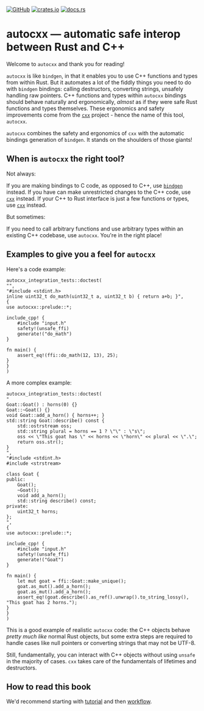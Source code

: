 [![GitHub](https://img.shields.io/crates/l/autocxx)](https://github.com/google/autocxx)
[![crates.io](https://img.shields.io/crates/d/autocxx)](https://crates.io/crates/autocxx)
[![docs.rs](https://docs.rs/autocxx/badge.svg)](https://docs.rs/autocxx)

# autocxx — automatic safe interop between Rust and C++

Welcome to `autocxx` and thank you for reading!

`autocxx` is like `bindgen`, in that it enables you to use C++ functions and types from within Rust. But it automates a lot of the fiddly things you need to do with `bindgen` bindings: calling destructors, converting strings, unsafely handling raw pointers. C++ functions and types within `autocxx` bindings should behave naturally and ergonomically, _almost_ as if they were safe Rust functions and types themselves. These ergonomics and safety improvements come from the [`cxx`](https://cxx.rs) project - hence the name of this tool, `autocxx`.

`autocxx` combines the safety and ergonomics of `cxx` with the automatic bindings generation of `bindgen`. It stands on the shoulders of those giants!

## When is `autocxx` the right tool?

Not always:

If you are making bindings to C code, as opposed to C++, use [`bindgen`](https://rust-lang.github.io/rust-bindgen/) instead.
If you have can make unrestricted changes to the C++ code, use [`cxx`](https://cxx.rs) instead.
If your C++ to Rust interface is just a few functions or types, use [`cxx`](https://cxx.rs) instead.

But sometimes:

If you need to call arbitrary functions and use arbitrary types within an existing C++ codebase, use `autocxx`. You're in the right place!

## Examples to give you a feel for `autocxx`


Here's a code example:

```rust,ignore,autocxx
autocxx_integration_tests::doctest(
"",
"#include <stdint.h>
inline uint32_t do_math(uint32_t a, uint32_t b) { return a+b; }",
{
use autocxx::prelude::*;

include_cpp! {
    #include "input.h"
    safety!(unsafe_ffi)
    generate!("do_math")
}

fn main() {
    assert_eq!(ffi::do_math(12, 13), 25);
}
}
)
```

A more complex example:

```rust,ignore,autocxx,hidecpp,nocompile
autocxx_integration_tests::doctest(
"
Goat::Goat() : horns(0) {}
Goat::~Goat() {}
void Goat::add_a_horn() { horns++; }
std::string Goat::describe() const {
    std::ostrstream oss;
    std::string plural = horns == 1 ? \"\" : \"s\";
    oss << \"This goat has \" << horns << \"horn\" << plural << \".\";
    return oss.str();
}
",
"#include <stdint.h>
#include <strstream>

class Goat {
public:
    Goat();
    ~Goat();
    void add_a_horn();
    std::string describe() const;
private:
    uint32_t horns;
};
",
{
use autocxx::prelude::*;

include_cpp! {
    #include "input.h"
    safety!(unsafe_ffi)
    generate!("Goat")
}

fn main() {
    let mut goat = ffi::Goat::make_unique();
    goat.as_mut().add_a_horn();
    goat.as_mut().add_a_horn();
    assert_eq!(goat.describe().as_ref().unwrap().to_string_lossy(), "This goat has 2 horns.");
}
}
)
```

This is a good example of realistic `autocxx` code: the C++ objects behave _pretty much like_ normal Rust objects, but
some extra steps are required to handle cases like null pointers or converting strings that may not be UTF-8.

Still, fundamentally, you can interact with C++ objects without using `unsafe` in the majority of cases.
`cxx` takes care of the fundamentals of lifetimes and destructors.

## How to read this book

We'd recommend starting with [tutorial](tutorial.md) and then [workflow](workflow.md).